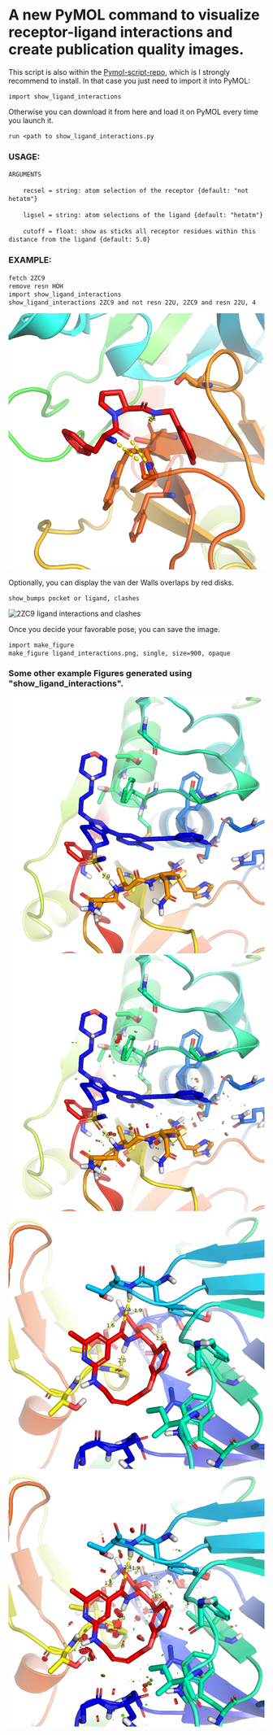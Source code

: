 # A new PyMOL command to visualize receptor-ligand interactions and create publication quality images. 

This script is also within the [Pymol-script-repo](https://pymolwiki.org/index.php/Git_install_scripts), which is I strongly recommend to install. In that case you just need to import it into PyMOL:
```
import show_ligand_interactions
```
Otherwise you can download it from here and load it on PyMOL every time you launch it.
```
run <path to show_ligand_interactions.py
```

### USAGE:
```
ARGUMENTS

    recsel = string: atom selection of the receptor {default: "not hetatm"}

    ligsel = string: atom selections of the ligand {default: "hetatm"}

    cutoff = float: show as sticks all receptor residues within this distance from the ligand {default: 5.0}
```

### EXAMPLE:
```
fetch 2ZC9
remove resn HOH
import show_ligand_interactions
show_ligand_interactions 2ZC9 and not resn 22U, 2ZC9 and resn 22U, 4
```
![2ZC9 ligand interactions](image_gallery/2zc9_lig_interactions.png)

Optionally, you can display the van der Walls overlaps by red disks.
```
show_bumps pocket or ligand, clashes
```

![2ZC9 ligand interactions and clashes](image_gallery/2zc9_interactions_clashes.png)

Once you decide your favorable pose, you can save the image.
```
import make_figure
make_figure ligand_interactions.png, single, size=900, opaque
```

### Some other example Figures generated using "show_ligand_interactions".
![CatS ligand interactions](image_gallery/CatS_335_lig_interactions.png)
![CatS ligand interactions and clashes](image_gallery/CatS_335_lig_interactions_clashes.png)
![2ZC9 ligand interactions](image_gallery/BACE_104_lig_interactions.png)
![2ZC9 ligand interactions and clashes](image_gallery/BACE_104_lig_interactions_clashes.png)
